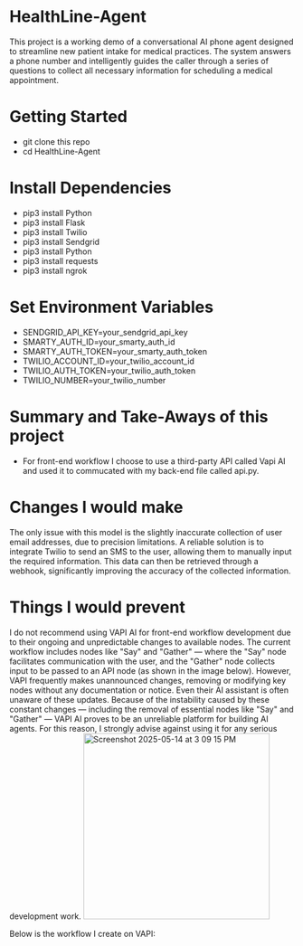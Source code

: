 # HealthLine-Agent
This project is a working demo of a conversational AI phone agent designed to streamline new patient intake for medical practices. The system answers a phone number and intelligently guides the caller through a series of questions to collect all necessary information for scheduling a medical appointment.

# Getting Started
- git clone this repo
- cd HealthLine-Agent

# Install Dependencies
- pip3 install Python
- pip3 install Flask
- pip3 install Twilio
- pip3 install Sendgrid
- pip3 install Python
- pip3 install requests
- pip3 install ngrok

# Set Environment Variables
- SENDGRID_API_KEY=your_sendgrid_api_key
- SMARTY_AUTH_ID=your_smarty_auth_id
- SMARTY_AUTH_TOKEN=your_smarty_auth_token
- TWILIO_ACCOUNT_ID=your_twilio_account_id
- TWILIO_AUTH_TOKEN=your_twilio_auth_token
- TWILIO_NUMBER=your_twilio_number

# Summary and Take-Aways of this project
- For front-end workflow I choose to use a third-party API called Vapi AI and used it to commucated with my back-end file called api.py.


# Changes I would make
The only issue with this model is the slightly inaccurate collection of user email addresses, due to precision limitations. A reliable solution is to integrate Twilio to send an SMS to the user, allowing them to manually input the required information. This data can then be retrieved through a webhook, significantly improving the accuracy of the collected information.

# Things I would prevent
I do not recommend using VAPI AI for front-end workflow development due to their ongoing and unpredictable changes to available nodes. The current workflow includes nodes like "Say" and "Gather" — where the "Say" node facilitates communication with the user, and the "Gather" node collects input to be passed to an API node (as shown in the image below). However, VAPI frequently makes unannounced changes, removing or modifying key nodes without any documentation or notice. Even their AI assistant is often unaware of these updates.
Because of the instability caused by these constant changes — including the removal of essential nodes like "Say" and "Gather" — VAPI AI proves to be an unreliable platform for building AI agents. For this reason, I strongly advise against using it for any serious development work.
<img width="329" alt="Screenshot 2025-05-14 at 3 09 15 PM" src="https://github.com/user-attachments/assets/c406ab81-37c0-40a6-8a4b-2806197d7885" />


Below is the workflow I create on VAPI:
